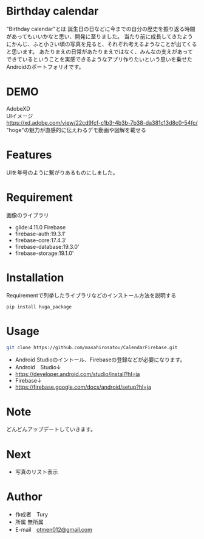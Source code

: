 # Birthday calendar


"Birthday calendar"とは
誕生日の日などに今までの自分の歴史を振り返る時間があってもいいかなと思い、開発に至りました。
当たり前に成長してきたようにかんじ、ふと小さい頃の写真を見ると、それぞれ考えるようなことが出てくると思います。
あたりまえの日常があたりまえではなく、みんなの支えがあってできているということを実感できるようなアプリ作りたいという思いを乗せたAndroidのポートフォリオです。

# DEMO
AdobeXD  
UIイメージ  
https://xd.adobe.com/view/22cd9fcf-c1b3-4b3b-7b38-da381c13d8c0-54fc/  
"hoge"の魅力が直感的に伝えわるデモ動画や図解を載せる  

# Features

UIを年号のように繋がりあるものにしました。

# Requirement

画像のライブラリ
* glide:4.11.0
Firebase
* firebase-auth:19.3.1'
* firebase-core:17.4.3'
* firebase-database:19.3.0'
* firebase-storage:19.1.0'

# Installation

Requirementで列挙したライブラリなどのインストール方法を説明する

```bash
pip install huga_package
```

# Usage

```bash
git clone https://github.com/masahirosatou/CalendarFirebase.git
```
* Android Studioのイントール、Firebaseの登録などが必要になります。
* Android　Studio↓
* https://developer.android.com/studio/install?hl=ja
* Firebase↓
* https://firebase.google.com/docs/android/setup?hl=ja
# Note

どんどんアップデートしていきます。

# Next
* 写真のリスト表示


# Author

* 作成者　Tury
* 所属 無所属
* E-mail　otmen012@gmail.com
